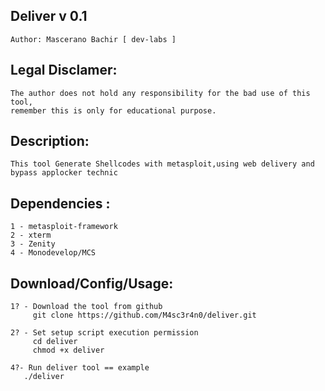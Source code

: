 ## Deliver v 0.1
    Author: Mascerano Bachir [ dev-labs ]

## Legal Disclamer:
    The author does not hold any responsibility for the bad use of this tool,
    remember this is only for educational purpose.

## Description:
    This tool Generate Shellcodes with metasploit,using web delivery and bypass applocker technic 

## Dependencies :
    1 - metasploit-framework
	2 - xterm
	3 - Zenity
	4 - Monodevelop/MCS

	
## Download/Config/Usage:
    1? - Download the tool from github
         git clone https://github.com/M4sc3r4n0/deliver.git

    2? - Set setup script execution permission
         cd deliver
         chmod +x deliver

    4?- Run deliver tool == example
       ./deliver 
